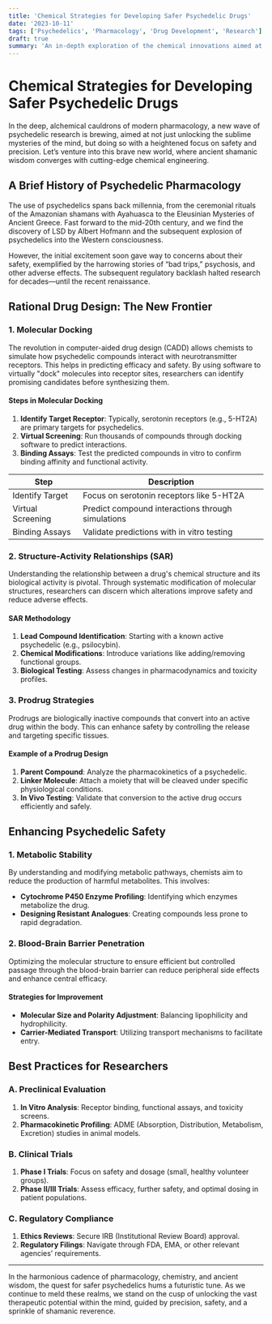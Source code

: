 ```yaml
---
title: 'Chemical Strategies for Developing Safer Psychedelic Drugs'
date: '2023-10-11'
tags: ['Psychedelics', 'Pharmacology', 'Drug Development', 'Research']
draft: true
summary: 'An in-depth exploration of the chemical innovations aimed at creating safer and more effective psychedelic drugs for therapeutic use, blending ancient wisdom with modern science and an adventurous spirit.'
---
```


# Chemical Strategies for Developing Safer Psychedelic Drugs

In the deep, alchemical cauldrons of modern pharmacology, a new wave of psychedelic research is brewing, aimed at not just unlocking the sublime mysteries of the mind, but doing so with a heightened focus on safety and precision. Let’s venture into this brave new world, where ancient shamanic wisdom converges with cutting-edge chemical engineering.

## A Brief History of Psychedelic Pharmacology

The use of psychedelics spans back millennia, from the ceremonial rituals of the Amazonian shamans with Ayahuasca to the Eleusinian Mysteries of Ancient Greece. Fast forward to the mid-20th century, and we find the discovery of LSD by Albert Hofmann and the subsequent explosion of psychedelics into the Western consciousness.

However, the initial excitement soon gave way to concerns about their safety, exemplified by the harrowing stories of “bad trips,” psychosis, and other adverse effects. The subsequent regulatory backlash halted research for decades—until the recent renaissance.

## Rational Drug Design: The New Frontier

### 1. Molecular Docking

The revolution in computer-aided drug design (CADD) allows chemists to simulate how psychedelic compounds interact with neurotransmitter receptors. This helps in predicting efficacy and safety. By using software to virtually "dock" molecules into receptor sites, researchers can identify promising candidates before synthesizing them.

#### Steps in Molecular Docking

1. **Identify Target Receptor**: Typically, serotonin receptors (e.g., 5-HT2A) are primary targets for psychedelics.
2. **Virtual Screening**: Run thousands of compounds through docking software to predict interactions.
3. **Binding Assays**: Test the predicted compounds in vitro to confirm binding affinity and functional activity.

| Step            | Description                                           |
|-----------------|-------------------------------------------------------|
| Identify Target | Focus on serotonin receptors like 5-HT2A              |
| Virtual Screening | Predict compound interactions through simulations   |
| Binding Assays  | Validate predictions with in vitro testing            |

### 2. Structure-Activity Relationships (SAR)

Understanding the relationship between a drug's chemical structure and its biological activity is pivotal. Through systematic modification of molecular structures, researchers can discern which alterations improve safety and reduce adverse effects.

#### SAR Methodology

1. **Lead Compound Identification**: Starting with a known active psychedelic (e.g., psilocybin).
2. **Chemical Modifications**: Introduce variations like adding/removing functional groups.
3. **Biological Testing**: Assess changes in pharmacodynamics and toxicity profiles.

### 3. Prodrug Strategies

Prodrugs are biologically inactive compounds that convert into an active drug within the body. This can enhance safety by controlling the release and targeting specific tissues.

#### Example of a Prodrug Design

1. **Parent Compound**: Analyze the pharmacokinetics of a psychedelic.
2. **Linker Molecule**: Attach a moiety that will be cleaved under specific physiological conditions.
3. **In Vivo Testing**: Validate that conversion to the active drug occurs efficiently and safely.

## Enhancing Psychedelic Safety

### 1. Metabolic Stability

By understanding and modifying metabolic pathways, chemists aim to reduce the production of harmful metabolites. This involves:

- **Cytochrome P450 Enzyme Profiling**: Identifying which enzymes metabolize the drug.
- **Designing Resistant Analogues**: Creating compounds less prone to rapid degradation.

### 2. Blood-Brain Barrier Penetration

Optimizing the molecular structure to ensure efficient but controlled passage through the blood-brain barrier can reduce peripheral side effects and enhance central efficacy.

#### Strategies for Improvement

- **Molecular Size and Polarity Adjustment**: Balancing lipophilicity and hydrophilicity.
- **Carrier-Mediated Transport**: Utilizing transport mechanisms to facilitate entry.

## Best Practices for Researchers

### A. Preclinical Evaluation

1. **In Vitro Analysis**: Receptor binding, functional assays, and toxicity screens.
2. **Pharmacokinetic Profiling**: ADME (Absorption, Distribution, Metabolism, Excretion) studies in animal models.

### B. Clinical Trials

1. **Phase I Trials**: Focus on safety and dosage (small, healthy volunteer groups).
2. **Phase II/III Trials**: Assess efficacy, further safety, and optimal dosing in patient populations.

### C. Regulatory Compliance

1. **Ethics Reviews**: Secure IRB (Institutional Review Board) approval.
2. **Regulatory Filings**: Navigate through FDA, EMA, or other relevant agencies’ requirements.

---

In the harmonious cadence of pharmacology, chemistry, and ancient wisdom, the quest for safer psychedelics hums a futuristic tune. As we continue to meld these realms, we stand on the cusp of unlocking the vast therapeutic potential within the mind, guided by precision, safety, and a sprinkle of shamanic reverence.